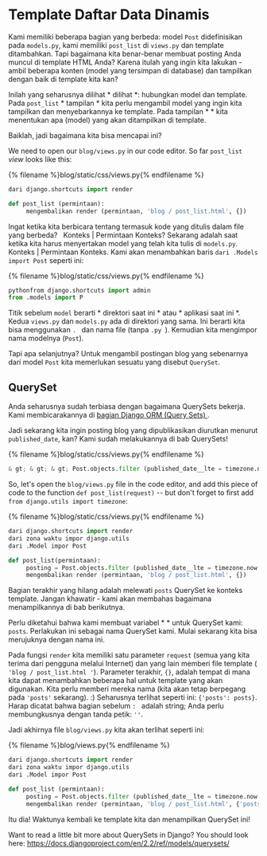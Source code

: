 # Template Daftar Data Dinamis

Kami memiliki beberapa bagian yang berbeda: model ` Post ` didefinisikan pada ` models.py `, kami memiliki ` post_list ` di ` views.py ` dan template ditambahkan. Tapi bagaimana kita benar-benar membuat posting Anda muncul di template HTML Anda? Karena itulah yang ingin kita lakukan - ambil beberapa konten (model yang tersimpan di database) dan tampilkan dengan baik di template kita kan?

Inilah yang seharusnya dilihat * dilihat *: hubungkan model dan template. Pada ` post_list ` * tampilan * kita perlu mengambil model yang ingin kita tampilkan dan menyebarkannya ke template. Pada tampilan * * kita menentukan apa (model) yang akan ditampilkan di template.

Baiklah, jadi bagaimana kita bisa mencapai ini?

We need to open our `blog/views.py` in our code editor. So far `post_list` *view* looks like this:

{% filename %}blog/static/css/views.py{% endfilename %}

```python
dari django.shortcuts import render

def post_list (permintaan):
     mengembalikan render (permintaan, 'blog / post_list.html', {})
```

Ingat ketika kita berbicara tentang termasuk kode yang ditulis dalam file yang berbeda?   Konteks | Permintaan Konteks? Sekarang adalah saat ketika kita harus menyertakan model yang telah kita tulis di ` models.py `.   Konteks | Permintaan Konteks. Kami akan menambahkan baris ` dari .Models import Post ` seperti ini:

{% filename %}blog/static/css/views.py{% endfilename %}

```python
pythonfrom django.shortcuts import admin
from .models import P
```

Titik sebelum ` model ` berarti * direktori saat ini * atau * aplikasi saat ini *. Kedua ` views.py ` dan ` models.py ` ada di direktori yang sama. Ini berarti kita bisa menggunakan `. ` dan nama file (tanpa `.py `). Kemudian kita mengimpor nama modelnya (` Post `).

Tapi apa selanjutnya? Untuk mengambil postingan blog yang sebenarnya dari model ` Post ` kita memerlukan sesuatu yang disebut ` QuerySet `.

## QuerySet

Anda seharusnya sudah terbiasa dengan bagaimana QuerySets bekerja. Kami membicarakannya di [ bagian Django ORM (Query Sets) ](../django_orm/README.md).

Jadi sekarang kita ingin posting blog yang dipublikasikan diurutkan menurut ` published_date `, kan? Kami sudah melakukannya di bab QuerySets!

{% filename %}blog/static/css/views.py{% endfilename %}

```python
& gt; & gt; & gt; Post.objects.filter (published_date__lte = timezone.now ()) order_by ('published_date')
```

So, let's open the `blog/views.py` file in the code editor, and add this piece of code to the function `def post_list(request)` -- but don't forget to first add `from django.utils import timezone`:

{% filename %}blog/static/css/views.py{% endfilename %}

```python
dari django.shortcuts import render
dari zona waktu impor django.utils
dari .Model impor Post

def post_list(permintaan):
     posting = Post.objects.filter (published_date__lte = timezone.now ()) order_by ('published_date')
     mengembalikan render (permintaan, 'blog / post_list.html', {})
```

Bagian terakhir yang hilang adalah melewati ` posts ` QuerySet ke konteks template. Jangan khawatir - kami akan membahas bagaimana menampilkannya di bab berikutnya.

Perlu diketahui bahwa kami membuat variabel * * untuk QuerySet kami: ` posts `. Perlakukan ini sebagai nama QuerySet kami. Mulai sekarang kita bisa merujuknya dengan nama ini.

Pada fungsi ` render ` kita memiliki satu parameter ` request ` (semua yang kita terima dari pengguna melalui Internet) dan yang lain memberi file template (` 'blog / post_list.html '`). Parameter terakhir, ` {} `, adalah tempat di mana kita dapat menambahkan beberapa hal untuk template yang akan digunakan. Kita perlu memberi mereka nama (kita akan tetap berpegang pada ` 'posts' ` sekarang). :) Seharusnya terlihat seperti ini: ` {'posts': posts} `. Harap dicatat bahwa bagian sebelum `: ` adalah string; Anda perlu membungkusnya dengan tanda petik: ` '' `.

Jadi akhirnya file `blog/views.py` kita akan terlihat seperti ini:

{% filename %}blog/views.py{% endfilename %}

```python
dari django.shortcuts import render
dari zona waktu impor django.utils
dari .Model impor Post

def post_list (permintaan):
     posting = Post.objects.filter (published_date__lte = timezone.now ()) order_by ('published_date')
     mengembalikan render (permintaan, 'blog / post_list.html', {'posts': posts})
```

Itu dia! Waktunya kembali ke template kita dan menampilkan QuerySet ini!

Want to read a little bit more about QuerySets in Django? You should look here: https://docs.djangoproject.com/en/2.2/ref/models/querysets/